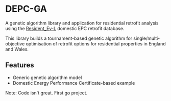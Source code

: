 # DEPC-GA 

A genetic algorithm library and application for residential retrofit analysis using the [Resident_Ev-L](https://github.com/soliverit/resident_ev-L_db) domestic EPC retrofit database.

This library builds a tournament-based genetic algorithm for single/multi-objective optimisation of retrofit options for residential properties in England and Wales.  

## Features
- Generic genetic algorithm model
- Domestic Energy Performance Certificate-based example

Note: Code isn't great. First go project.
